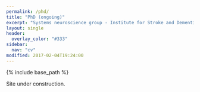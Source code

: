 ```yaml
---
permalink: /phd/
title: "PhD (ongoing)"
excerpt: "Systems neuroscience group - Institute for Stroke and Dementia Research (Munich, Germany)"
layout: single
header:
  overlay_color: "#333"
sidebar:
  nav: "cv"
modified: 2017-02-04T19:24:00
---
```


{% include base_path %}

Site under construction.
